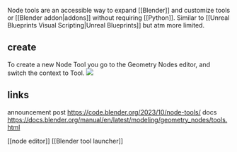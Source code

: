 Node tools are an accessible way to expand [[Blender]] and customize tools or [[Blender addon|addons]] without requiring [[Python]]. Similar to [[Unreal Blueprints Visual Scripting|Unreal Blueprints]] but atm more limited.
## create
To create a new Node Tool you go to the Geometry Nodes editor, and switch the context to Tool.
![](https://code.blender.org/wp-content/uploads/2023/10/image-3.png?x40645)

## links
announcement post https://code.blender.org/2023/10/node-tools/
docs https://docs.blender.org/manual/en/latest/modeling/geometry_nodes/tools.html

[[node editor]]
[[Blender tool launcher]]